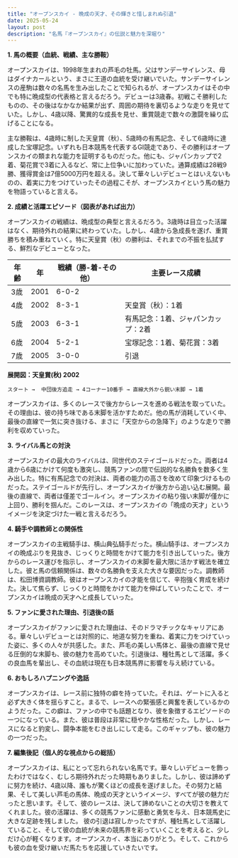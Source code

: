```yaml
---
title: "オープンスカイ - 晩成の天才、その輝きと惜しまれぬ引退"
date: 2025-05-24
layout: post
description: "名馬『オープンスカイ』の伝説と魅力を深堀り"
---
```


**1. 馬の概要（血統、戦績、主な勝鞍）**

オープンスカイは、1998年生まれの芦毛の牡馬。父はサンデーサイレンス、母はダイナカールという、まさに王道の血統を受け継いでいた。サンデーサイレンスの産駒は数々の名馬を生み出したことで知られるが、オープンスカイはその中でも特に晩成型の代表格と言えるだろう。デビューは3歳春。初戦こそ勝利したものの、その後はなかなか結果が出ず、周囲の期待を裏切るような走りを見せていた。しかし、4歳以降、驚異的な成長を見せ、重賞競走で数々の激闘を繰り広げることになる。

主な勝鞍は、4歳時に制した天皇賞（秋）、5歳時の有馬記念、そして6歳時に達成した宝塚記念。いずれも日本競馬を代表するGI競走であり、その勝利はオープンスカイの類まれな能力を証明するものだった。他にも、ジャパンカップで2着、菊花賞で3着に入るなど、常に上位争いに加わっていた。通算成績は28戦9勝、獲得賞金は7億5000万円を超える。決して華々しいデビューとはいえないものの、着実に力をつけていったその過程こそが、オープンスカイという馬の魅力を物語っていると言える。


**2. 成績と活躍エピソード（図表があれば出力）**

オープンスカイの戦績は、晩成型の典型と言えるだろう。3歳時は目立った活躍はなく、期待外れの結果に終わっていた。しかし、4歳から急成長を遂げ、重賞勝ちを積み重ねていく。特に天皇賞（秋）の勝利は、それまでの不振を払拭する、鮮烈なデビューとなった。

| 年齢 | 年 | 戦績（勝-着-その他） | 主要レース成績 |
|---|---|---|---|
| 3歳 | 2001 | 6-0-2 |  |
| 4歳 | 2002 | 8-3-1 | 天皇賞（秋）：1着 |
| 5歳 | 2003 | 6-3-1 | 有馬記念：1着、ジャパンカップ：2着 |
| 6歳 | 2004 | 5-2-1 | 宝塚記念：1着、菊花賞：3着 |
| 7歳 | 2005 | 3-0-0 |  引退 |


**展開図：天皇賞(秋) 2002**

```
スタート →  中団後方追走 → 4コーナー10番手 → 直線大外から鋭い末脚 → 1着
```

オープンスカイは、多くのレースで後方からレースを進める戦法を取っていた。その理由は、彼の持ち味である末脚を活かすためだ。他の馬が消耗していく中、最後の直線で一気に突き抜ける、まさに「天空からの急降下」のような走りで勝利を収めていった。


**3. ライバル馬との対決**

オープンスカイの最大のライバルは、同世代のステイゴールドだった。両者は4歳から6歳にかけて何度も激突し、競馬ファンの間で伝説的な名勝負を数多く生み出した。特に有馬記念での対決は、両者の能力の高さを改めて印象づけるものだった。ステイゴールドが先行し、オープンスカイが後方から追い込む展開。最後の直線で、両者は僅差でゴールイン。オープンスカイの粘り強い末脚が僅かに上回り、勝利を掴んだ。このレースは、オープンスカイの「晩成の天才」というイメージを決定づけた一戦と言えるだろう。


**4. 騎手や調教師との関係性**

オープンスカイの主戦騎手は、横山典弘騎手だった。横山騎手は、オープンスカイの晩成ぶりを見抜き、じっくりと時間をかけて能力を引き出していった。後方からのレース運びを指示し、オープンスカイの末脚を最大限に活かす戦法を確立した。彼と馬の信頼関係は、数々の名勝負を支えた大きな要因だった。調教師は、松田博資調教師。彼はオープンスカイの才能を信じて、辛抱強く育成を続けた。決して焦らず、じっくりと時間をかけて能力を伸ばしていったことで、オープンスカイは晩成の天才へと成長していった。


**5. ファンに愛された理由、引退後の話**

オープンスカイがファンに愛された理由は、そのドラマチックなキャリアにある。華々しいデビューとは対照的に、地道な努力を重ね、着実に力をつけていった姿に、多くの人々が共感した。また、芦毛の美しい馬体と、最後の直線で見せる圧倒的な末脚も、彼の魅力を高めていた。引退後は、種牡馬として活躍。多くの良血馬を輩出し、その血統は現在も日本競馬界に影響を与え続けている。


**6. おもしろハプニングや逸話**

オープンスカイは、レース前に独特の癖を持っていた。それは、ゲートに入ると必ず大きく体を揺らすこと。まるで、レースへの緊張感と興奮を表しているかのようだった。この癖は、ファンの中でも話題となり、彼を象徴するエピソードの一つになっている。また、彼は普段は非常に穏やかな性格だった。しかし、レースになると豹変し、闘争本能をむき出しにして走る。このギャップも、彼の魅力の一つだった。


**7. 編集後記（個人的な視点からの総括）**

オープンスカイは、私にとって忘れられない名馬です。華々しいデビューを飾ったわけではなく、むしろ期待外れだった時期もありました。しかし、彼は諦めずに努力を続け、4歳以降、誰もが驚くほどの成長を遂げました。その努力と結果、そして美しい芦毛の馬体、晩成の天才というイメージ、すべてが彼の魅力だったと思います。そして、彼のレースは、決して諦めないことの大切さを教えてくれました。彼の活躍は、多くの競馬ファンに感動と勇気を与え、日本競馬史に大きな足跡を残しました。  彼の引退は寂しかったですが、種牡馬として活躍していること、そして彼の血統が未来の競馬界を彩っていくことを考えると、少しだけ心が軽くなります。オープンスカイ、本当にありがとう。そして、これからも彼の血を受け継いだ馬たちを応援していきたいです。
